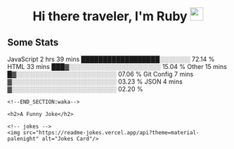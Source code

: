 <h1 align="center">Hi there traveler, I'm Ruby <img src="https://user-images.githubusercontent.com/81705278/122967910-fa9b5a00-d358-11eb-99ec-db00243bed5a.gif" width="30px"> </h1>

<h2>Some Stats</h2>

<!--START_SECTION:waka-->
JavaScript   2 hrs 39 mins   ██████████████████░░░░░░░   72.14 % 
HTML         33 mins         ███▓░░░░░░░░░░░░░░░░░░░░░   15.04 % 
Other        15 mins         █▓░░░░░░░░░░░░░░░░░░░░░░░   07.06 % 
Git Config   7 mins          ▓░░░░░░░░░░░░░░░░░░░░░░░░   03.23 % 
JSON         4 mins          ▓░░░░░░░░░░░░░░░░░░░░░░░░   02.20 % 
```
<!--END_SECTION:waka-->

<h2>A Funny Joke</h2>

<!-- jokes -->
<img src="https://readme-jokes.vercel.app/api?theme=material-palenight" alt="Jokes Card"/>

